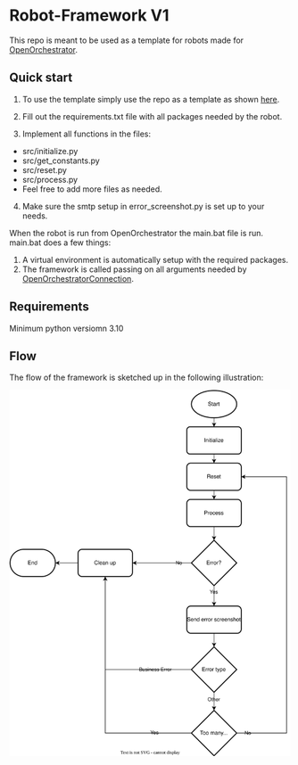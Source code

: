 # Robot-Framework V1

This repo is meant to be used as a template for robots made for [OpenOrchestrator](https://github.com/itk-dev-rpa/OpenOrchestrator).

## Quick start

1. To use the template simply use the repo as a template as shown [here](https://docs.github.com/en/repositories/creating-and-managing-repositories/creating-a-repository-from-a-template).

2. Fill out the requirements.txt file with all packages needed by the robot.

3. Implement all functions in the files:
* src/initialize.py
* src/get_constants.py
* src/reset.py
* src/process.py
* Feel free to add more files as needed.

4. Make sure the smtp setup in error_screenshot.py is set up to your needs.

When the robot is run from OpenOrchestrator the main.bat file is run.
main.bat does a few things:
1. A virtual environment is automatically setup with the required packages.
2. The framework is called passing on all arguments needed by [OpenOrchestratorConnection](https://github.com/itk-dev-rpa/OpenOrchestratorConnection).

## Requirements
Minimum python versiomn 3.10

## Flow

The flow of the framework is sketched up in the following illustration:

![Flow diagram](Robot-Framework.svg)
